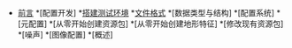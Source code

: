 <!-- _sidebar.md -->

* [前言](README.md)
*[配置开发]
    *[搭建测试环境](build/buildandtest.md)
    *[文件格式](config/createconfig.md)
    *[数据类型与结构]
    *[配置系统]
    *[元配置]
    *[从零开始创建资源包]
    *[从零开始创建地形特征]
    *[修改现有资源包]
    *[噪声]
    *[图像配置]
    *[概述]